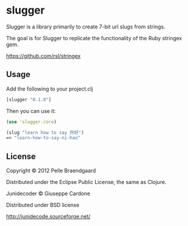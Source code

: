 # slugger

Slugger is a library primarily to create 7-bit url slugs from strings.

The goal is for Slugger to replicate the functionality of the Ruby stringex gem.

https://github.com/rsl/stringex

## Usage

Add the following to your project.clj

```clojure
[slugger "0.1.0"]
```

Then you can use it:

```clojure
(use 'slugger.core)

(slug "learn how to say 你好") 
=> "learn-how-to-say-ni-hao"
```

## License

Copyright © 2012 Pelle Braendgaard

Distributed under the Eclipse Public License, the same as Clojure.

Junidecoder © Giuseppe Cardone

Distributed under BSD license

http://junidecode.sourceforge.net/